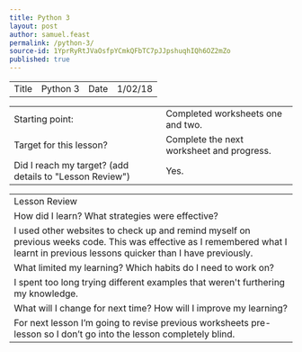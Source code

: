 ```yaml
---
title: Python 3
layout: post
author: samuel.feast
permalink: /python-3/
source-id: 1YprRyRtJVaOsfpYCmkQFbTC7pJJpshuqhIQh6OZ2mZo
published: true
---
```

<table>
  <tr>
    <td>Title</td>
    <td>Python 3</td>
    <td>Date</td>
    <td>1/02/18</td>
  </tr>
</table>


<table>
  <tr>
    <td>Starting point:</td>
    <td>Completed worksheets one and two.</td>
  </tr>
  <tr>
    <td>Target for this lesson?</td>
    <td>Complete the next worksheet and progress.</td>
  </tr>
  <tr>
    <td>Did I reach my target? 
(add details to "Lesson Review")</td>
    <td>Yes.</td>
  </tr>
</table>


<table>
  <tr>
    <td>Lesson Review</td>
  </tr>
  <tr>
    <td>How did I learn? What strategies were effective? </td>
  </tr>
  <tr>
    <td>I used other websites to check up and remind myself on previous weeks code. This was effective as I remembered what I learnt in previous lessons quicker than I have previously.</td>
  </tr>
  <tr>
    <td>What limited my learning? Which habits do I need to work on? </td>
  </tr>
  <tr>
    <td>I spent too long trying different examples that weren't furthering my knowledge.</td>
  </tr>
  <tr>
    <td>What will I change for next time? How will I improve my learning?</td>
  </tr>
  <tr>
    <td>For next lesson I’m going to revise previous worksheets pre-lesson so I don’t go into the lesson completely blind.</td>
  </tr>
</table>


